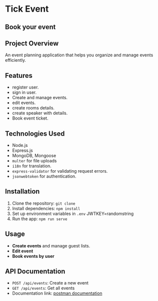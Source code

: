 # Tick Event
## Book your event

## Project Overview
An event planning application that helps you organize and manage events efficiently.

## Features
- register user.
- sign in user.
- Create and manage events.
- edit events.
- create rooms details.
- create speaker with details.
- Book event ticket.

## Technologies Used
- Node.js
- Express.js
- MongoDB, Mongoose
- `multer` for file uploads
- `i18n` for translation.
- `express-validator` for validating request errors.
- `jsonwebtoken` for authentication.

## Installation
1. Clone the repository: `git clone `
2. Install dependencies: `npm install`
3. Set up environment variables in `.env`
    JWTKEY=randomstring
4. Run the app: `npm run serve`

## Usage
- **Create events** and manage guest lists.
- **Edit event**
- **Book events by user**

## API Documentation
- `POST /api/events`: Create a new event
- `GET /api/events`: Get all events
- Documentation link: [postman documentation](https://documenter.getpostman.com/view/12984962/2sAY4vi3mX)


